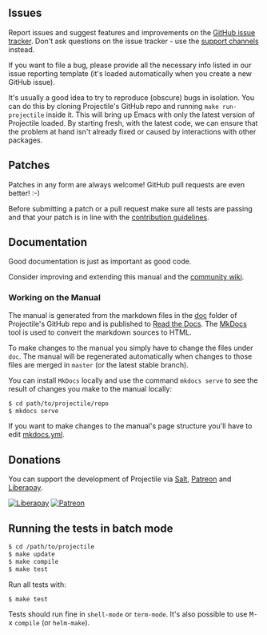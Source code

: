 ## Issues

Report issues and suggest features and improvements on the
[GitHub issue tracker](https://github.com/bbatsov/projectile/issues). Don't ask
questions on the issue tracker - use the [support channels](support.md) instead.

If you want to file a bug, please provide all the necessary info listed in
our issue reporting template (it's loaded automatically when you create a
new GitHub issue).

It's usually a good idea to try to reproduce (obscure) bugs in isolation. You
can do this by cloning Projectile's GitHub repo and running `make run-projectile` inside
it.  This will bring up Emacs with only the latest version of Projectile loaded. By
starting fresh, with the latest code, we can ensure that the problem at hand
isn't already fixed or caused by interactions with other packages.

## Patches

Patches in any form are always welcome! GitHub pull requests are even better! :-)

Before submitting a patch or a pull request make sure all tests are
passing and that your patch is in line with the [contribution
guidelines](https://github.com/bbatsov/projectile/blob/master/CONTRIBUTING.md).

## Documentation

Good documentation is just as important as good code.

Consider improving and extending this manual and the
[community wiki](https://github.com/bbatsov/projectile/wiki).

### Working on the Manual

The manual is generated from the markdown files in the
[doc](https://github.com/bbatsov/projectile/tree/master/doc) folder of Projectile's
GitHub repo and is published to [Read the Docs](readthedocs.org). The
[MkDocs](http://www.mkdocs.org/) tool is used to convert the markdown sources to
HTML.

To make changes to the manual you simply have to change the files under
`doc`. The manual will be regenerated automatically when changes to those files
are merged in `master` (or the latest stable branch).

You can install `MkDocs` locally and use the command `mkdocs serve` to see the
result of changes you make to the manual locally:

```sh
$ cd path/to/projectile/repo
$ mkdocs serve
```

If you want to make changes to the manual's page structure you'll have to edit
[mkdocs.yml](https://github.com/bbatsov/projectile/blob/master/mkdocs.yml).

## Donations

You can support the development of Projectile via
 [Salt](https://salt.bountysource.com/teams/projectile),
 [Patreon](https://www.patreon.com/bbatsov) and
 [Liberapay](https://liberapay.com/bbatsov/donate).

[![Liberapay](https://liberapay.com/assets/widgets/donate.svg)](https://liberapay.com/bbatsov/donate)
[![Patreon](https://img.shields.io/badge/patreon-donate-orange.svg)](https://www.patreon.com/bbatsov)

## Running the tests in batch mode

```sh
$ cd /path/to/projectile
$ make update
$ make compile
$ make test
```

Run all tests with:

```sh
$ make test
```

Tests should run fine in `shell-mode` or `term-mode`. It's also possible to use <kbd>M-x</kbd> `compile` (or `helm-make`).
